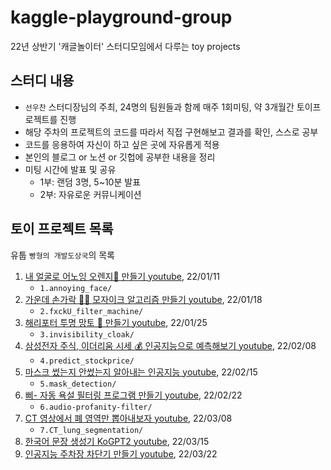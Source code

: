 # kaggle-playground-group
22년 상반기 '캐글놀이터' 스터디모임에서 다루는 toy projects


## 스터디 내용
* `선우찬` 스터디장님의 주최, 24명의 팀원들과 함께 매주 1회미팅, 약 3개월간 토이프로젝트를 진행
* 해당 주차의 프로젝트의 코드를 따라서 직접 구현해보고 결과를 확인, 스스로 공부
* 코드를 응용하여 자신이 하고 싶은 곳에 자유롭게 적용
* 본인의 블로그 or 노션 or 깃헙에 공부한 내용을 정리
* 미팅 시간에 발표 및 공유
  * 1부: 랜덤 3명, 5~10분 발표
  * 2부: 자유로운 커뮤니케이션

## 토이 프로젝트 목록
유툽 `빵형의 개발도상국`의 목록
1. [내 얼굴로 어노잉 오렌지🍊 만들기 youtube](https://www.youtube.com/watch?v=9VYUXchrMcM&t=178s), 22/01/11
   * `1.annoying_face/`
1. [가운데 손가락 🖕🏻 모자이크 알고리즘 만들기 youtube](https://youtu.be/tQeuPrX821w?list=PL-xmlFOn6TUJ9KjFo0VsM3BI9yrCxTnAz), 22/01/18
   * `2.fxckU_filter_machine/`
1. [해리포터 투명 망토 🧙 만들기 youtube](https://youtu.be/suytB_6aS6M), 22/01/25
   * `3.invisibility_cloak/`
1. [삼성전자 주식, 이더리움 시세 💰 인공지능으로 예측해보기 youtube](https://youtu.be/sG_WeGbZ9A4), 22/02/08
   * `4.predict_stockprice/`
1. [마스크 썼는지 안썼는지 알아내는 인공지능 youtube](https://youtu.be/ncIyy1doSJ8), 22/02/15
   * `5.mask_detection/`
1. [삐- 자동 욕설 필터링 프로그램 만들기 youtube](https://youtu.be/J01pGSPOQTk?list=PL-xmlFOn6TUJ9KjFo0VsM3BI9yrCxTnAz), 22/02/22 
   * `6.audio-profanity-filter/`
1. [CT 영상에서 폐 영역만 뽑아내보자 youtube](https://youtu.be/z8lK69BQ0VE?list=PL-xmlFOn6TULrmwkXjRCDAas0ixd_NtyK), 22/03/08
   * `7.CT_lung_segmentation/`
1. [한국어 문장 생성기 KoGPT2 youtube](https://youtu.be/FQ0vq2CBaL4), 22/03/15
1. [인공지능 주차장 차단기 만들기 youtube](https://youtu.be/mmFrZV1iH0c), 22/03/22
